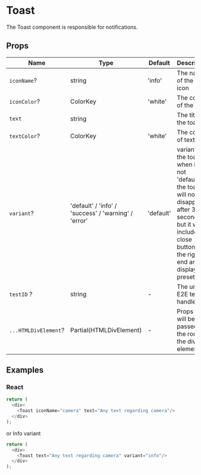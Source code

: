 # Toast

The Toast component is responsible for notifications.

## Props

| Name                 | Type                    | Default         | Description                                                                                                     |
| -------------------- | ----------------------- | --------------- | --------------------------------------------------------------------------------------------------------------- |
| `iconName`?           | string                 |  'info'      | The name of the SVG icon
| `iconColor`?          | ColorKey               |  'white'     | The color of the icon
| `text`               | string                  |              | The title of the toast
| `textColor`?         | ColorKey                | 'white'      | The color of text
| `variant`?           | 'default' / 'info' / 'success' / 'warning' / 'error'                | 'default'               | variant of the toast, when it's not 'default', the toast will not disappear after 3 seconds but it will include a close button on the right end and display a preset icon.
| `testID` ?           | string                  | -               | The unique E2E test handler.                                                                                    |
| `...HTMLDivElement`? | Partial(HTMLDivElement) | -               | Props that will be passed to the root of the div element.                                                       |

## Examples

### React

```javascript
return (
  <div>
    <Toast iconName="camera" text="Any text regarding camera"/>
  </div>
);
```

or Info variant

```javascript
return (
  <div>
    <Toast text="Any text regarding camera" variant="info"/>
  </div>
);
```
